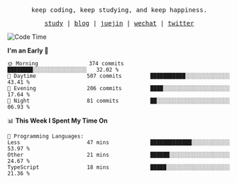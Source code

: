 <p align="center">
  <samp>
    <span>keep coding, keep studying, and keep happiness.</span>
  </samp>
</p>

<p align="center">
  <samp>
    <a href="https://github.com/ouduidui/fe-study">study</a> |
    <a href="https://deweyou.me">blog</a>  |
    <a href="https://juejin.cn/user/4309700183594366">juejin</a> |
    <a href="https://user-images.githubusercontent.com/54696834/165071004-6509e3f2-90c3-448c-9d92-3da42b0c2021.jpeg">wechat</a> |
    <a href="https://twitter.com/ouduidui">twitter</a>
  </samp>
</p>

<!--START_SECTION:waka-->
![Code Time](http://img.shields.io/badge/Code%20Time-3%2C665%20hrs%2035%20mins-blue)

**I'm an Early 🐤** 

```text
🌞 Morning                374 commits         ████████░░░░░░░░░░░░░░░░░   32.02 % 
🌆 Daytime                507 commits         ███████████░░░░░░░░░░░░░░   43.41 % 
🌃 Evening                206 commits         ████░░░░░░░░░░░░░░░░░░░░░   17.64 % 
🌙 Night                  81 commits          ██░░░░░░░░░░░░░░░░░░░░░░░   06.93 % 
```


📊 **This Week I Spent My Time On** 

```text
💬 Programming Languages: 
Less                     47 mins             █████████████░░░░░░░░░░░░   53.97 % 
Other                    21 mins             ██████░░░░░░░░░░░░░░░░░░░   24.67 % 
TypeScript               18 mins             █████░░░░░░░░░░░░░░░░░░░░   21.36 % 
```


<!--END_SECTION:waka-->
